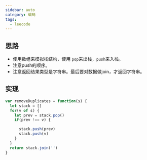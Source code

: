 ```yaml
---
sidebar: auto
category: 编码
tags:
  - leecode
---
```


## 思路
* 使用数组来模拟栈结构，使用 `pop`来出栈，`push`来入栈。
* 注意push的顺序。
* 注意返回结果类型是字符串。最后要对数据做join，才返回字符串。

## 实现

```js
var removeDuplicates = function(s) {
  let stack = []
  for(v of s) {
    let prev = stack.pop()
    if(prev !== v) {

      stack.push(prev)
      stack.push(v)
    }
  }
  return stack.join('')
}
```